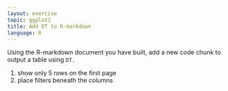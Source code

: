```yaml
---
layout: exercise
topic: ggplot2
title: Add DT to R-markdown
language: R
---
```


Using the R-markdown document you have built, add a new 
code chunk to output a table using `DT.` 

1. show only 5 rows on the first page
2. place filters beneath the columns
